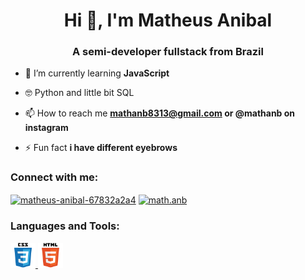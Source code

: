 <h1 align="center">Hi 👋, I'm Matheus Anibal</h1>
<h3 align="center">A semi-developer fullstack from Brazil</h3>

- 🌱 I’m currently learning **JavaScript**

- 🤓 Python and little bit SQL

- 📫 How to reach me **mathanb8313@gmail.com or @mathanb on instagram**

- ⚡ Fun fact **i have different eyebrows**

<h3 align="left">Connect with me:</h3>
<p align="left">
<a href="https://linkedin.com/in/matheus-anibal-67832a2a4" target="blank"><img align="center" src="https://raw.githubusercontent.com/rahuldkjain/github-profile-readme-generator/master/src/images/icons/Social/linked-in-alt.svg" alt="matheus-anibal-67832a2a4" height="30" width="40" /></a>
<a href="https://instagram.com/math.anb" target="blank"><img align="center" src="https://raw.githubusercontent.com/rahuldkjain/github-profile-readme-generator/master/src/images/icons/Social/instagram.svg" alt="math.anb" height="30" width="40" /></a>
</p>

<h3 align="left">Languages and Tools:</h3>
<p align="left"> <a href="https://www.w3schools.com/css/" target="_blank" rel="noreferrer"> <img src="https://raw.githubusercontent.com/devicons/devicon/master/icons/css3/css3-original-wordmark.svg" alt="css3" width="40" height="40"/> </a> <a href="https://www.w3.org/html/" target="_blank" rel="noreferrer"> <img src="https://raw.githubusercontent.com/devicons/devicon/master/icons/html5/html5-original-wordmark.svg" alt="html5" width="40" height="40"/> </a> </p>
